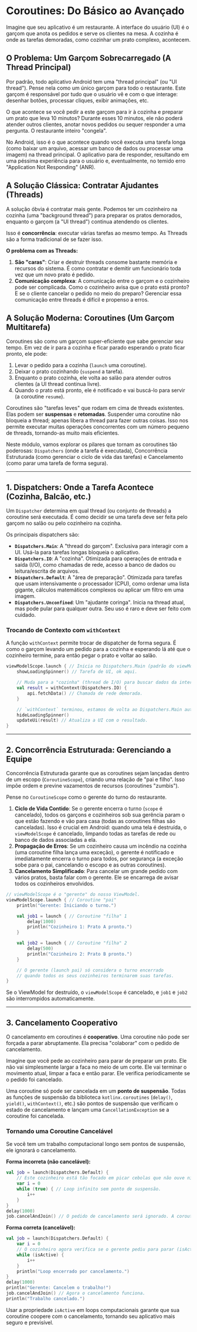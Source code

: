 # Coroutines: Do Básico ao Avançado

Imagine que seu aplicativo é um restaurante. A interface do usuário (UI) é o garçom que anota os pedidos e serve os clientes na mesa. A cozinha é onde as tarefas demoradas, como cozinhar um prato complexo, acontecem.

## O Problema: Um Garçom Sobrecarregado (A Thread Principal)

Por padrão, todo aplicativo Android tem uma "thread principal" (ou "UI thread"). Pense nela como um único garçom para todo o restaurante. Este garçom é responsável por tudo que o usuário vê e com o que interage: desenhar botões, processar cliques, exibir animações, etc.

O que acontece se você pedir a este garçom para ir à cozinha e preparar um prato que leva 10 minutos? Durante esses 10 minutos, ele não poderá atender outros clientes, anotar novos pedidos ou sequer responder a uma pergunta. O restaurante inteiro "congela".

No Android, isso é o que acontece quando você executa uma tarefa longa (como baixar um arquivo, acessar um banco de dados ou processar uma imagem) na thread principal. O aplicativo para de responder, resultando em uma péssima experiência para o usuário e, eventualmente, no temido erro "Application Not Responding" (ANR).

## A Solução Clássica: Contratar Ajudantes (Threads)

A solução óbvia é contratar mais gente. Podemos ter um cozinheiro na cozinha (uma "background thread") para preparar os pratos demorados, enquanto o garçom (a "UI thread") continua atendendo os clientes.

Isso é **concorrência**: executar várias tarefas ao mesmo tempo. As Threads são a forma tradicional de se fazer isso.

**O problema com as Threads:**
1.  **São "caras"**: Criar e destruir threads consome bastante memória e recursos do sistema. É como contratar e demitir um funcionário toda vez que um novo prato é pedido.
2.  **Comunicação complexa**: A comunicação entre o garçom e o cozinheiro pode ser complicada. Como o cozinheiro avisa que o prato está pronto? E se o cliente cancelar o pedido no meio do preparo? Gerenciar essa comunicação entre threads é difícil e propenso a erros.

## A Solução Moderna: Coroutines (Um Garçom Multitarefa)

Coroutines são como um garçom super-eficiente que sabe gerenciar seu tempo. Em vez de ir para a cozinha e ficar parado esperando o prato ficar pronto, ele pode:

1.  Levar o pedido para a cozinha (`launch` uma coroutine).
2.  Deixar o prato cozinhando (`suspend` a tarefa).
3.  Enquanto o prato cozinha, ele volta ao salão para atender outros clientes (a UI thread continua livre).
4.  Quando o prato está pronto, ele é notificado e vai buscá-lo para servir (a coroutine `resume`).

Coroutines são "tarefas leves" que rodam em cima de threads existentes. Elas podem ser **suspensas** e **retomadas**. Suspender uma coroutine não bloqueia a thread; apenas libera a thread para fazer outras coisas. Isso nos permite executar muitas operações concorrentes com um número pequeno de threads, tornando-as muito mais eficientes.

Neste módulo, vamos explorar os pilares que tornam as coroutines tão poderosas: `Dispatchers` (onde a tarefa é executada), Concorrência Estruturada (como gerenciar o ciclo de vida das tarefas) e Cancelamento (como parar uma tarefa de forma segura).

---

## 1. Dispatchers: Onde a Tarefa Acontece (Cozinha, Balcão, etc.)

Um `Dispatcher` determina em qual thread (ou conjunto de threads) a coroutine será executada. É como decidir se uma tarefa deve ser feita pelo garçom no salão ou pelo cozinheiro na cozinha.

Os principais dispatchers são:

-   **`Dispatchers.Main`**: A "thread do garçom". Exclusiva para interagir com a UI. Usá-la para tarefas longas bloqueia o aplicativo.
-   **`Dispatchers.IO`**: A "cozinha". Otimizada para operações de entrada e saída (I/O), como chamadas de rede, acesso a banco de dados ou leitura/escrita de arquivos.
-   **`Dispatchers.Default`**: A "área de preparação". Otimizada para tarefas que usam intensivamente o processador (CPU), como ordenar uma lista gigante, cálculos matemáticos complexos ou aplicar um filtro em uma imagem.
-   **`Dispatchers.Unconfined`**: Um "ajudante coringa". Inicia na thread atual, mas pode pular para qualquer outra. Seu uso é raro e deve ser feito com cuidado.

### Trocando de Contexto com `withContext`

A função `withContext` permite trocar de dispatcher de forma segura. É como o garçom levando um pedido para a cozinha e esperando lá até que o cozinheiro termine, para então pegar o prato e voltar ao salão.

```kotlin
viewModelScope.launch { // Inicia no Dispatchers.Main (padrão do viewModelScope)
    showLoadingSpinner() // Tarefa de UI, ok aqui.

    // Muda para a "cozinha" (thread de I/O) para buscar dados da internet.
    val result = withContext(Dispatchers.IO) {
        api.fetchData() // Chamada de rede demorada.
    }

    // `withContext` terminou, estamos de volta ao Dispatchers.Main automaticamente.
    hideLoadingSpinner()
    updateUi(result) // Atualiza a UI com o resultado.
}
```

---

## 2. Concorrência Estruturada: Gerenciando a Equipe

Concorrência Estruturada garante que as coroutines sejam lançadas dentro de um escopo (`CoroutineScope`), criando uma relação de "pai e filho". Isso impõe ordem e previne vazamentos de recursos (coroutines "zumbis").

Pense no `CoroutineScope` como o gerente do turno do restaurante.

1.  **Ciclo de Vida Contido**: Se o gerente encerra o turno (`scope` é cancelado), todos os garçons e cozinheiros sob sua gerência param o que estão fazendo e vão para casa (todas as coroutines filhas são canceladas). Isso é crucial em Android: quando uma tela é destruída, o `viewModelScope` é cancelado, limpando todas as tarefas de rede ou banco de dados associadas a ela.
2.  **Propagação de Erros**: Se um cozinheiro causa um incêndio na cozinha (uma coroutine filha lança uma exceção), o gerente é notificado e imediatamente encerra o turno para todos, por segurança (a exceção sobe para o pai, cancelando o escopo e as outras coroutines).
3.  **Cancelamento Simplificado**: Para cancelar um grande pedido com vários pratos, basta falar com o gerente. Ele se encarrega de avisar todos os cozinheiros envolvidos.

```kotlin
// viewModelScope é o "gerente" do nosso ViewModel.
viewModelScope.launch { // Coroutine "pai"
    println("Gerente: Iniciando o turno.")

    val job1 = launch { // Coroutine "filha" 1
        delay(1000)
        println("Cozinheiro 1: Prato A pronto.")
    }

    val job2 = launch { // Coroutine "filha" 2
        delay(500)
        println("Cozinheiro 2: Prato B pronto.")
    }

    // O gerente (launch pai) só considera o turno encerrado
    // quando todos os seus cozinheiros terminarem suas tarefas.
}
```
Se o ViewModel for destruído, o `viewModelScope` é cancelado, e `job1` e `job2` são interrompidos automaticamente.

---

## 3. Cancelamento Cooperativo

O cancelamento em coroutines é **cooperativo**. Uma coroutine não pode ser forçada a parar abruptamente. Ela precisa "colaborar" com o pedido de cancelamento.

Imagine que você pede ao cozinheiro para parar de preparar um prato. Ele não vai simplesmente largar a faca no meio de um corte. Ele vai terminar o movimento atual, limpar a faca e então parar. Ele verifica periodicamente se o pedido foi cancelado.

Uma coroutine só pode ser cancelada em um **ponto de suspensão**. Todas as funções de suspensão da biblioteca `kotlinx.coroutines` (`delay()`, `yield()`, `withContext()`, etc.) são pontos de suspensão que verificam o estado de cancelamento e lançam uma `CancellationException` se a coroutine foi cancelada.

### Tornando uma Coroutine Cancelável

Se você tem um trabalho computacional longo sem pontos de suspensão, ele ignorará o cancelamento.

**Forma incorreta (não cancelável):**
```kotlin
val job = launch(Dispatchers.Default) {
    // Este cozinheiro está tão focado em picar cebolas que não ouve ninguém.
    var i = 0
    while (true) { // Loop infinito sem ponto de suspensão.
        i++
    }
}
delay(1000)
job.cancelAndJoin() // O pedido de cancelamento será ignorado. A coroutine nunca para.
```

**Forma correta (cancelável):**
```kotlin
val job = launch(Dispatchers.Default) {
    var i = 0
    // O cozinheiro agora verifica se o gerente pediu para parar (isActive).
    while (isActive) {
        i++
    }
    println("Loop encerrado por cancelamento.")
}
delay(1000)
println("Gerente: Cancelem o trabalho!")
job.cancelAndJoin() // Agora o cancelamento funciona.
println("Trabalho cancelado.")
```

Usar a propriedade `isActive` em loops computacionais garante que sua coroutine coopere com o cancelamento, tornando seu aplicativo mais seguro e previsível.